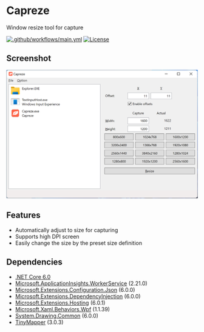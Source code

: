 # Capreze

Window resize tool for capture

[![.github/workflows/main.yml](https://github.com/karamem0/capreze/actions/workflows/main.yml/badge.svg)](https://github.com/karamem0/capreze/actions/workflows/main.yml)
[![License](https://img.shields.io/github/license/karamem0/capreze.svg)](https://github.com/karamem0/capreze/blob/main/LICENSE)

## Screenshot

![Screenshot](./assets/screenshot.png)

## Features

- Automatically adjust to size for capturing
- Supports high DPI screen
- Easily change the size by the preset size definition

## Dependencies

- [.NET Core 6.0](https://dotnet.microsoft.com/download/dotnet-core/6.0)
- [Microsoft.ApplicationInsights.WorkerService](https://www.nuget.org/packages/Microsoft.ApplicationInsights.WorkerService/2.21.0) (2.21.0)
- [Microsoft.Extensions.Configuration.Json](https://www.nuget.org/packages/Microsoft.Extensions.Configuration.Json/6.0.0) (6.0.0)
- [Microsoft.Extensions.DependencyInjection](https://www.nuget.org/packages/Microsoft.Extensions.DependencyInjection/6.0.0) (6.0.0)
- [Microsoft.Extensions.Hosting](https://www.nuget.org/packages/Microsoft.Extensions.Hosting/5.0.0) (6.0.1)
- [Microsoft.Xaml.Behaviors.Wpf](https://www.nuget.org/packages/Microsoft.Xaml.Behaviors.Wpf/1.1.39) (1.1.39)
- [System.Drawing.Common](https://www.nuget.org/packages/System.Drawing.Common/6.0.0) (6.0.0)
- [TinyMapper](https://www.nuget.org/packages/TinyMapper/3.0.3) (3.0.3)
